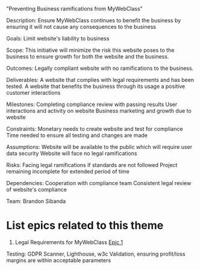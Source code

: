 "Preventing Business ramifications from MyWebClass"

Description: Ensure MyWebClass continues to benefit the business by ensuring it will not cause any consequences to the business

Goals: Limit website's liability to business

Scope: This initiative will minimize the risk this website poses to the business to ensure growth for both the website and the business.

Outcomes: Legally compliant website with no ramifications to the business.

Deliverables: A website that complies with legal requirements and has been tested.
A website that benefits the business through its usage a positive customer interactions

Milestones: Completing compliance review with passing results
User interactions and activity on website
Business marketing and growth due to website

Constraints: Monetary needs to create website and test for compliance
Time needed to ensure all testing and changes are made

Assumptions: Website will be available to the public which will require user data security
Website will face no legal ramifications

Risks: Facing legal ramifications if standards are not followed
Project remaining incomplete for extended period of time

Dependencies: Cooperation with compliance team
Consistent legal review of website's compliance

Team: Brandon Sibanda

# List epics related to this theme
1. Legal Requirements for MyWebClass [Epic 1](documentation/templates/theme/initiatives/epics/epic_template.md)

Testing: GDPR Scanner, Lighthouse, w3c Validation, ensuring profit/loss margins are within acceptable parameters